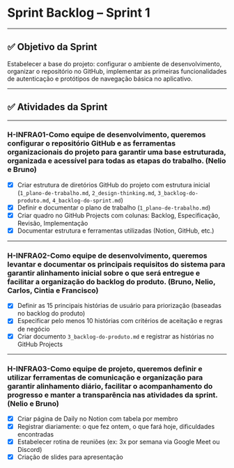 # Sprint Backlog – Sprint 1  
---

## ✅ Objetivo da Sprint

Estabelecer a base do projeto: configurar o ambiente de desenvolvimento, organizar o repositório no GitHub, implementar as primeiras funcionalidades de autenticação e protótipos de navegação básica no aplicativo.

---

## ✅ Atividades da Sprint

---

### H-INFRA01-Como equipe de desenvolvimento, queremos configurar o repositório GitHub e as ferramentas organizacionais do projeto para garantir uma base estruturada, organizada e acessível para todas as etapas do trabalho. (Nelio e Bruno)
- [x] Criar estrutura de diretórios GitHub do projeto com estrutura inicial (`1_plano-de-trabalho.md`, `2_design-thinking.md`, `3_backlog-do-produto.md`, `4_backlog-do-sprint.md`)
- [x] Definir e documentar o plano de trabalho (`1_plano-de-trabalho.md`)
- [x] Criar quadro no GitHub Projects com colunas: Backlog, Especificação, Revisão, Implementação
- [x] Documentar estrutura e ferramentas utilizadas (Notion, GitHub, etc.)

---

### H-INFRA02-Como equipe de desenvolvimento, queremos levantar e documentar os principais requisitos do sistema para garantir alinhamento inicial sobre o que será entregue e facilitar a organização do backlog do produto. (Bruno, Nelio, Carlos, Cintia e Francisco)
- [x] Definir as 15 principais histórias de usuário para priorização (baseadas no backlog do produto)
- [x] Especificar pelo menos 10 histórias com critérios de aceitação e regras de negócio
- [x] Criar documento `3_backlog-do-produto.md` e registrar as histórias no GitHub Projects

---

### H-INFRA03-Como equipe de projeto, queremos definir e utilizar ferramentas de comunicação e organização para garantir alinhamento diário, facilitar o acompanhamento do progresso e manter a transparência nas atividades da sprint. (Nelio e Bruno)
- [x] Criar página de Daily no Notion com tabela por membro
- [x] Registrar diariamente: o que fez ontem, o que fará hoje, dificuldades encontradas
- [x] Estabelecer rotina de reuniões (ex: 3x por semana via Google Meet ou Discord)
- [x] Criação de slides para apresentação
